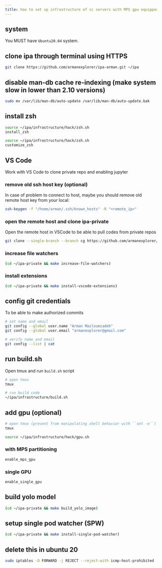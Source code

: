 ```yaml
---
title: how to set up infrastructure of cc servers with MPS gpu equipped
---
```


## system

You MUST have `Ubuntu20.04` system.

## clone ipa through terminal using HTTPS

```bash
git clone https://github.com/armanexplorer/ipa-arman.git ~/ipa
```

## disable man-db cache re-indexing (make system slow in lower than 2.10 versions)

```bash
sudo mv /var/lib/man-db/auto-update /var/lib/man-db/auto-update.bak
```

## install zsh

```bash
source ~/ipa/infrastructure/hack/zsh.sh
install_zsh

source ~/ipa/infrastructure/hack/zsh.sh
customize_zsh
```

## VS Code

Work with VS Code to clone private repo and enabling jupyter

### remove old ssh host key (optional)

In case of problem to connect to host, maybe you should remove old remote host key from your local:

```bash
ssh-keygen -f "/home/arman/.ssh/known_hosts" -R "<remote_ip>"
```

### open the remote host and clone ipa-private

Open the remote host in VSCode to be able to pull codes from private repos

```bash
git clone --single-branch --branch cg https://github.com/armanexplorer/ipa-private-arman.git ~/ipa-private
```

### increase file watchers

```bash
(cd ~/ipa-private && make increase-file-watchers)
```

### install extensions

```bash
(cd ~/ipa-private && make install-vscode-extensions)
```

## config git credentials

To be able to make authorized commits

```bash
# set name and email
git config --global user.name "Arman Mazloumzadeh"
git config --global user.email "armanexplorer@gmail.com"

# verify name and email
git config --list | cat
```

## run build.sh

Open tmux and run `build.sh` script

```bash
# open tmux
tmux

# run build code
~/ipa/infrastructure/build.sh
```

## add gpu (optional)

```bash
# open tmux (prevent from manipulating shell behavior with ``set -e``)
tmux

source ~/ipa/infrastructure/hack/gpu.sh
```

### with MPS partitioning

```bash
enable_mps_gpu
```

### single GPU

```bash
enable_single_gpu
```

## build yolo model

```bash
(cd ~/ipa-private && make build_yolo_image)
```

## setup single pod watcher (SPW)

```bash
(cd ~/ipa-private && make install-single-pod-watcher)
```

## delete this in ubuntu 20

```bash
sudo iptables -D FORWARD -j REJECT --reject-with icmp-host-prohibited || true
```
